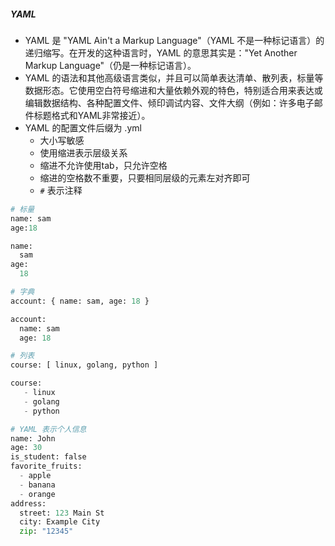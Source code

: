 ##### YAML
- YAML 是 "YAML Ain't a Markup Language"（YAML 不是一种标记语言）的递归缩写。在开发的这种语言时，YAML 的意思其实是："Yet Another Markup Language"（仍是一种标记语言）。
- YAML 的语法和其他高级语言类似，并且可以简单表达清单、散列表，标量等数据形态。它使用空白符号缩进和大量依赖外观的特色，特别适合用来表达或编辑数据结构、各种配置文件、倾印调试内容、文件大纲（例如：许多电子邮件标题格式和YAML非常接近）。
- YAML 的配置文件后缀为 .yml
	- 大小写敏感
	- 使用缩进表示层级关系
	- 缩进不允许使用tab，只允许空格
	- 缩进的空格数不重要，只要相同层级的元素左对齐即可
	- `#` 表示注释
```python
# 标量
name: sam
age:18

name: 
  sam
age:
  18

# 字典
account: { name: sam, age: 18 }

account: 
  name: sam
  age: 18 

# 列表
course: [ linux, golang, python ]

course: 
   - linux
   - golang
   - python 

# YAML 表示个人信息
name: John
age: 30
is_student: false
favorite_fruits:
  - apple
  - banana
  - orange
address:
  street: 123 Main St
  city: Example City
  zip: "12345"
```
